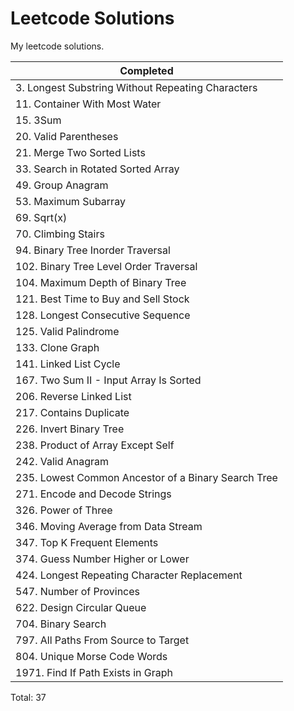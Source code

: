 # Leetcode Solutions

My leetcode solutions.

| Completed                                           |
| --------------------------------------------------- |
| 3. Longest Substring Without Repeating Characters   |
| 11. Container With Most Water                       |
| 15. 3Sum                                            |
| 20. Valid Parentheses                               |
| 21. Merge Two Sorted Lists                          |
| 33. Search in Rotated Sorted Array                  |
| 49. Group Anagram                                   |
| 53. Maximum Subarray                                |
| 69. Sqrt(x)                                         |
| 70. Climbing Stairs                                 |
| 94. Binary Tree Inorder Traversal                   |
| 102. Binary Tree Level Order Traversal              |
| 104. Maximum Depth of Binary Tree                   |
| 121. Best Time to Buy and Sell Stock                |
| 128. Longest Consecutive Sequence                   |
| 125. Valid Palindrome                               |
| 133. Clone Graph                                    |
| 141. Linked List Cycle                              |
| 167. Two Sum II - Input Array Is Sorted             |
| 206. Reverse Linked List                            |
| 217. Contains Duplicate                             |
| 226. Invert Binary Tree                             |
| 238. Product of Array Except Self                   |
| 242. Valid Anagram                                  |
| 235. Lowest Common Ancestor of a Binary Search Tree |
| 271. Encode and Decode Strings                      |
| 326. Power of Three                                 |
| 346. Moving Average from Data Stream                |
| 347. Top K Frequent Elements                        |
| 374. Guess Number Higher or Lower                   |
| 424. Longest Repeating Character Replacement        |
| 547. Number of Provinces                            |
| 622. Design Circular Queue                          |
| 704. Binary Search                                  |
| 797. All Paths From Source to Target                |
| 804. Unique Morse Code Words                        |
| 1971. Find If Path Exists in Graph                  |

Total: 37

